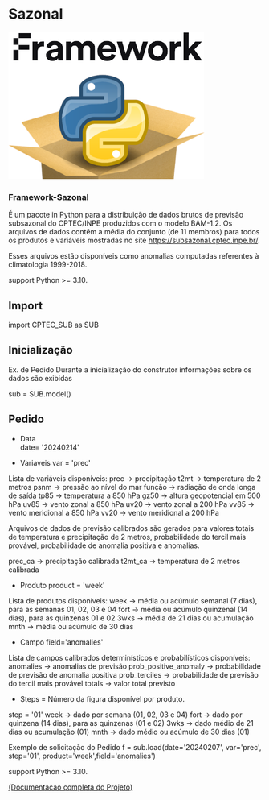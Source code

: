 # Sazonal

[![Logo](https://github.com/framework-CPTEC/_static/blob/main/framework.png)](https://www.cptec.inpe.br/)


### Framework-Sazonal

É um pacote in Python para a distribuição de dados brutos de previsão subsazonal do CPTEC/INPE  produzidos com o modelo BAM-1.2. Os arquivos de dados contêm a média do conjunto (de 11 membros) para todos os produtos e variáveis mostradas no site https://subsazonal.cptec.inpe.br/.

Esses arquivos estão disponíveis como anomalias computadas referentes à climatologia 1999-2018.

support Python >= 3.10.

## Import

import CPTEC_SUB as SUB


## Inicialização

Ex. de Pedido
Durante a inicialização do construtor informações sobre os dados são exibidas

sub = SUB.model()


## Pedido

- Data  
date= '20240214'

- Variaveis 
var = 'prec'

Lista de variáveis disponíveis:
prec -> precipitação
t2mt -> temperatura de 2 metros
psnm -> pressão ao nível do mar
função -> radiação de onda longa de saída
tp85 -> temperatura a 850 hPa
gz50 -> altura geopotencial em 500 hPa
uv85 -> vento zonal a 850 hPa
uv20 -> vento zonal a 200 hPa
vv85 -> vento meridional a 850 hPa
vv20 -> vento meridional a 200 hPa

Arquivos de dados de previsão calibrados são gerados para valores totais de temperatura e precipitação de 2 metros, probabilidade do tercil mais provável, probabilidade de anomalia positiva e anomalias.

prec_ca -> precipitação calibrada
t2mt_ca -> temperatura de 2 metros calibrada


- Produto
product = 'week'

Lista de produtos disponíveis:
week -> média ou acúmulo semanal (7 dias), para as semanas 01, 02, 03 e 04
fort -> média ou acúmulo quinzenal (14 dias), para as quinzenas 01 e 02
3wks -> média de 21 dias ou acumulação
mnth -> média ou acúmulo de 30 dias


- Campo
field='anomalies'

Lista de campos calibrados determinísticos e probabilísticos disponíveis:
anomalies -> anomalias de previsão
prob_positive_anomaly  -> probabilidade de previsão de anomalia positiva
prob_terciles -> probabilidade de previsão do tercil mais provável
totals -> valor total previsto


- Steps = Número da figura disponível por produto.

step = '01'
week -> dado por semana (01, 02, 03 e 04)
fort -> dado por quinzena (14 dias), para as quinzenas (01 e 02)
3wks -> dado médio de 21 dias ou acumulação (01)
mnth -> dado médio ou acúmulo de 30 dias (01)


Exemplo de solicitação do Pedido
f = sub.load(date='20240207', var='prec', step='01', product='week',field='anomalies')


support Python >= 3.10.


[(Documentacao completa do Projeto)](https://cptec-model.readthedocs.io/en/latest/index.html)

